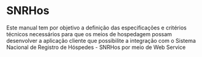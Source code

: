 # SNRHos
Este manual tem por objetivo a definição das especificações e critérios técnicos necessários para que os meios de hospedagem possam desenvolver a aplicação cliente que possibilite a integração com o Sistema Nacional de Registro de Hóspedes - SNRHos por meio de Web Service
